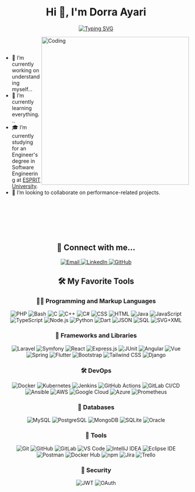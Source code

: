 

<h1 align="center">Hi 👋, I'm Dorra Ayari</h1>

<p align="center">
  <a href="https://git.io/typing-svg">
    <img src="https://readme-typing-svg.demolab.com?&weight=350&size=25&pause=1000&color=F762DB&repeat=false&random=false&width=435&lines=Passionate+Programmer+from+Tunisia;Full-Stack+web+developer;Self-Finder+and+Instructor;Always+learning+new+things" alt="Typing SVG" />
  </a>
</p>


<img align="right" alt="Coding" width="400" src="https://camo.githubusercontent.com/3612ee9ed74410f8215009e743bde46d2bd74b96bc330563604211dc5f35d4b1/68747470733a2f2f63646e2e6472696262626c652e636f6d2f75736572732f323730343431342f73637265656e73686f74732f373436363930332f6d656469612f62303861623537363331366264343538326665663138396634373163643965352e676966">

<br><br>


- 🔭 I’m currently working on understanding myself...
- 🌱 I’m currently learning everything...
- 🎓 I’m currently studying for an Engineer's degree in Software Engineering at <a href="https://esprit.tn/">ESPRIT University</a>.
- 👯 I’m looking to collaborate on performance-related projects.

<br>
<br><br>
<br><br>

<h2 align="center">🌟 Connect with me...</h2>

<p align="center">
  <a href="mailto:dorra.ayari@esprit.tn">
    <img src="https://img.shields.io/badge/Email-43853D?logo=outlook&logoColor=white" alt="Email">
  </a>
  <a href="https://www.linkedin.com/in/dorra-esprit">
    <img src="https://img.shields.io/badge/LinkedIn-0077B5?logo=linkedin&logoColor=white" alt="LinkedIn">
  </a>
  <a href="https://github.com/DorraAyari">
    <img src="https://img.shields.io/badge/GitHub-181717?logo=github&logoColor=white" alt="GitHub">
  </a>
</p>

<h2 align="center">🛠️ My Favorite Tools</h2>

<h3 align="center">👨‍💻 Programming and Markup Languages</h3>
<p align="center">
  <img alt="PHP" src="https://img.shields.io/badge/PHP-777BB4.svg?logo=php&logoColor=white">
  <img alt="Bash" src="https://img.shields.io/badge/Bash-121011.svg?logo=gnu-bash&logoColor=white">
  <img alt="C" src="https://custom-icon-badges.demolab.com/badge/C-03599C.svg?logo=c-in-hexagon&logoColor=white">
  <img alt="C++" src="https://custom-icon-badges.demolab.com/badge/C++-9C033A.svg?logo=cpp2&logoColor=white">
  <img alt="C#" src="https://custom-icon-badges.demolab.com/badge/C%23-68217A.svg?logo=cs2&logoColor=white">
  <img alt="CSS" src="https://img.shields.io/badge/CSS-1572B6.svg?logo=css3&logoColor=white">
  <img alt="HTML" src="https://img.shields.io/badge/HTML-E34F26.svg?logo=html5&logoColor=white">
  <img alt="Java" src="https://custom-icon-badges.demolab.com/badge/Java-007396.svg?logo=java&logoColor=white">
  <img alt="JavaScript" src="https://img.shields.io/badge/JavaScript-F7DF1E.svg?logo=javascript&logoColor=black">
  <img alt="TypeScript" src="https://img.shields.io/badge/TypeScript-007ACC.svg?logo=typescript&logoColor=white">
  <img alt="Node.js" src="https://img.shields.io/badge/Node.js-43853D.svg?logo=node.js&logoColor=white">
  <img alt="Python" src="https://img.shields.io/badge/Python-14354C.svg?logo=python&logoColor=white">
  <img alt="Dart" src="https://img.shields.io/badge/Dart-0175C2.svg?logo=dart&logoColor=white">
  <img alt="JSON" src="https://img.shields.io/badge/JSON-000000.svg?logo=json&logoColor=white">
  <img alt="SQL" src="https://custom-icon-badges.demolab.com/badge/SQL-025E8C.svg?logo=database&logoColor=white">
  <img alt="SVG+XML" src="https://img.shields.io/badge/SVG%2BXML-e0982c.svg?logo=svg&logoColor=white">
</p>

<h3 align="center">🧰 Frameworks and Libraries</h3>
<p align="center">
  <img alt="Laravel" src="https://img.shields.io/badge/Laravel-FF2D20?logo=Laravel&logoColor=white">
  <img alt="Symfony" src="https://img.shields.io/badge/Symfony-000000?logo=Symfony&logoColor=white">
  <img alt="React" src="https://img.shields.io/badge/React-20232A?logo=React&logoColor=61DAFB">
  <img alt="Express.js" src="https://img.shields.io/badge/Express.js-000000?logo=Express&logoColor=white">
  <img alt="JUnit" src="https://img.shields.io/badge/JUnit-25A162?logo=JUnit5&logoColor=white">
  <img alt="Angular" src="https://img.shields.io/badge/Angular-DD0031?logo=Angular&logoColor=white">
  <img alt="Vue" src="https://img.shields.io/badge/Vue.js-35495E?logo=vue.js&logoColor=4FC08D">
  <img alt="Spring" src="https://img.shields.io/badge/Spring-6DB33F?logo=Spring&logoColor=white">
  <img alt="Flutter" src="https://img.shields.io/badge/Flutter-02569B?logo=Flutter&logoColor=white">
  <img alt="Bootstrap" src="https://img.shields.io/badge/Bootstrap-563D7C?logo=Bootstrap&logoColor=white">
  <img alt="Tailwind CSS" src="https://img.shields.io/badge/Tailwind_CSS-38B2AC?logo=Tailwind-CSS&logoColor=white">
  <img alt="Django" src="https://img.shields.io/badge/Django-092E20?logo=Django&logoColor=white">
</p>

<h3 align="center">🛠️ DevOps</h3>
<p align="center">
  <img alt="Docker" src="https://img.shields.io/badge/Docker-2496ED?logo=Docker&logoColor=white">
  <img alt="Kubernetes" src="https://img.shields.io/badge/Kubernetes-326CE5?logo=Kubernetes&logoColor=white">
  <img alt="Jenkins" src="https://img.shields.io/badge/Jenkins-D24939?logo=Jenkins&logoColor=white">
  <img alt="GitHub Actions" src="https://img.shields.io/badge/GitHub_Actions-2088FF?logo=GitHub-Actions&logoColor=white">
  <img alt="GitLab CI/CD" src="https://img.shields.io/badge/GitLab_CI%2FCD-FCA121?logo=GitLab&logoColor=white">
  <img alt="Ansible" src="https://img.shields.io/badge/Ansible-EE0000?logo=Ansible&logoColor=white">
  <img alt="AWS" src="https://img.shields.io/badge/AWS-232F3E?logo=Amazon-AWS&logoColor=white">
  <img alt="Google Cloud" src="https://img.shields.io/badge/Google_Cloud-4285F4?logo=Google-Cloud&logoColor=white">
  <img alt="Azure" src="https://img.shields.io/badge/Azure-0089D6?logo=Microsoft-Azure&logoColor=white">
  <img alt="Prometheus" src="https://img.shields.io/badge/Prometheus-E6522C?logo=Prometheus&logoColor=white">
</p>

<h3 align="center">🔧 Databases</h3>
<p align="center">
  <img alt="MySQL" src="https://img.shields.io/badge/MySQL-4479A1?logo=MySQL&logoColor=white">
  <img alt="PostgreSQL" src="https://img.shields.io/badge/PostgreSQL-336791?logo=PostgreSQL&logoColor=white">
  <img alt="MongoDB" src="https://img.shields.io/badge/MongoDB-47A248?logo=MongoDB&logoColor=white">
  <img alt="SQLite" src="https://img.shields.io/badge/SQLite-003B57?logo=SQLite&logoColor=white">
  <img alt="Oracle" src="https://img.shields.io/badge/Oracle-F80000?logo=Oracle&logoColor=white">
</p>

<h3 align="center">🔧 Tools</h3>
<p align="center">
  <img alt="Git" src="https://img.shields.io/badge/Git-F05032?logo=Git&logoColor=white">
  <img alt="GitHub" src="https://img.shields.io/badge/GitHub-181717?logo=GitHub&logoColor=white">
  <img alt="GitLab" src="https://img.shields.io/badge/GitLab-FCA121?logo=GitLab&logoColor=white">
  <img alt="VS Code" src="https://img.shields.io/badge/VS_Code-007ACC?logo=Visual-Studio-Code&logoColor=white">
  <img alt="IntelliJ IDEA" src="https://img.shields.io/badge/IntelliJ_IDEA-000000?logo=IntelliJ-IDEA&logoColor=white">
  <img alt="Eclipse IDE" src="https://img.shields.io/badge/Eclipse_IDE-2C2255?logo=Eclipse-IDE&logoColor=white">
  <img alt="Postman" src="https://img.shields.io/badge/Postman-FF6C37?logo=Postman&logoColor=white">
  <img alt="Docker Hub" src="https://img.shields.io/badge/Docker_Hub-2496ED?logo=Docker&logoColor=white">
  <img alt="npm" src="https://img.shields.io/badge/npm-CB3837?logo=npm&logoColor=white">
  <img alt="Jira" src="https://img.shields.io/badge/Jira-0052CC?logo=Jira-Software&logoColor=white">
  <img alt="Trello" src="https://img.shields.io/badge/Trello-0052CC?logo=Trello&logoColor=white">
</p>

<h3 align="center">🔐 Security</h3>
<p align="center">
  <img alt="JWT" src="https://img.shields.io/badge/JWT-000000?logo=json-web-tokens&logoColor=white">
  <img alt="OAuth" src="https://img.shields.io/badge/OAuth-2CA5E0?logo=OAuth&logoColor=white">
</p>


